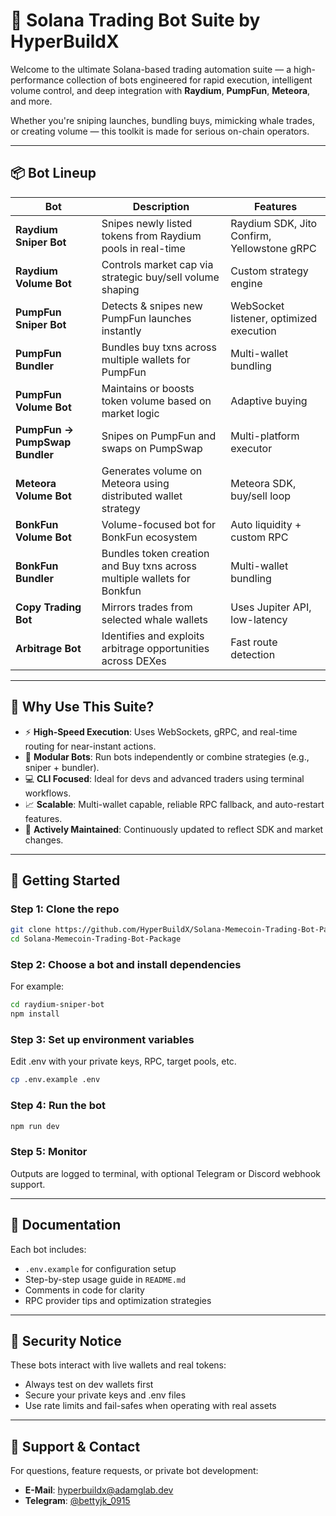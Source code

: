 # 🚀 Solana Trading Bot Suite by HyperBuildX

Welcome to the ultimate Solana-based trading automation suite — a high-performance collection of bots engineered for rapid execution, intelligent volume control, and deep integration with **Raydium**, **PumpFun**, **Meteora**, and more.

Whether you're sniping launches, bundling buys, mimicking whale trades, or creating volume — this toolkit is made for serious on-chain operators.

---

## 📦 Bot Lineup

| **Bot** | **Description** | **Features** |
|--------|------------------|---------------|
| **Raydium Sniper Bot** | Snipes newly listed tokens from Raydium pools in real-time | Raydium SDK, Jito Confirm, Yellowstone gRPC |
| **Raydium Volume Bot** | Controls market cap via strategic buy/sell volume shaping | Custom strategy engine |
| **PumpFun Sniper Bot** | Detects & snipes new PumpFun launches instantly | WebSocket listener, optimized execution |
| **PumpFun Bundler** | Bundles buy txns across multiple wallets for PumpFun | Multi-wallet bundling |
| **PumpFun Volume Bot** | Maintains or boosts token volume based on market logic | Adaptive buying |
| **PumpFun → PumpSwap Bundler** | Snipes on PumpFun and swaps on PumpSwap | Multi-platform executor |
| **Meteora Volume Bot** | Generates volume on Meteora using distributed wallet strategy | Meteora SDK, buy/sell loop |
| **BonkFun Volume Bot** | Volume-focused bot for BonkFun ecosystem | Auto liquidity + custom RPC |
| **BonkFun Bundler** | Bundles token creation and Buy txns across multiple wallets for Bonkfun | Multi-wallet bundling |
| **Copy Trading Bot** | Mirrors trades from selected whale wallets | Uses Jupiter API, low-latency |
| **Arbitrage Bot** | Identifies and exploits arbitrage opportunities across DEXes | Fast route detection |

---

## 🧠 Why Use This Suite?

- ⚡ **High-Speed Execution**: Uses WebSockets, gRPC, and real-time routing for near-instant actions.
- 🧩 **Modular Bots**: Run bots independently or combine strategies (e.g., sniper + bundler).
- 💻 **CLI Focused**: Ideal for devs and advanced traders using terminal workflows.
- 📈 **Scalable**: Multi-wallet capable, reliable RPC fallback, and auto-restart features.
- 🔄 **Actively Maintained**: Continuously updated to reflect SDK and market changes.

---

## 🚀 Getting Started

### Step 1: Clone the repo

```bash
git clone https://github.com/HyperBuildX/Solana-Memecoin-Trading-Bot-Package
cd Solana-Memecoin-Trading-Bot-Package
````

### Step 2: Choose a bot and install dependencies

For example:
```bash
cd raydium-sniper-bot
npm install
```

### Step 3: Set up environment variables

Edit .env with your private keys, RPC, target pools, etc.
```bash
cp .env.example .env
```

### Step 4: Run the bot

```bash
npm run dev
```

### Step 5: Monitor

Outputs are logged to terminal, with optional Telegram or Discord webhook support.

---

## 📓 Documentation

Each bot includes:

- `.env.example` for configuration setup
- Step-by-step usage guide in `README.md`
- Comments in code for clarity
- RPC provider tips and optimization strategies

---

## 🔐 Security Notice

These bots interact with live wallets and real tokens:

- Always test on dev wallets first
- Secure your private keys and .env files
- Use rate limits and fail-safes when operating with real assets

---

## 💬 Support & Contact

For questions, feature requests, or private bot development:
- **E-Mail**: [hyperbuildx@adamglab.dev](mailto:hyperbuildx@adamglab.dev)  
- **Telegram**: [@bettyjk_0915](https://t.me/bettyjk_0915)
